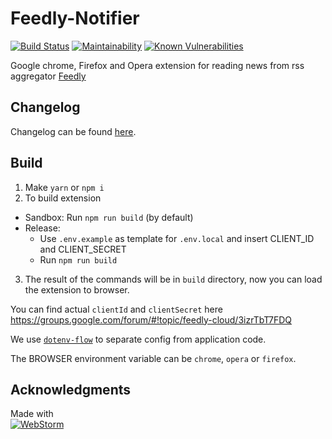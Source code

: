 Feedly-Notifier
===============

[![Build Status](https://travis-ci.org/olsh/Feedly-Notifier.svg?branch=master)](https://travis-ci.org/olsh/Feedly-Notifier)
[![Maintainability](https://api.codeclimate.com/v1/badges/cc043ddadb231bfaa48b/maintainability)](https://codeclimate.com/github/olsh/Feedly-Notifier/maintainability)
[![Known Vulnerabilities](https://snyk.io/test/github/olsh/Feedly-Notifier/badge.svg)](https://snyk.io/test/github/olsh/Feedly-Notifier)

Google chrome, Firefox and Opera extension for reading news from rss aggregator [Feedly](https://feedly.com)

## Changelog

Changelog can be found [here](https://github.com/olsh/Feedly-Notifier/releases).

## Build

1. Make `yarn` or `npm i`
2. To build extension
  - Sandbox: Run `npm run build` (by default)
  - Release: 
    - Use `.env.example` as template for `.env.local` and insert CLIENT_ID and CLIENT_SECRET
    - Run `npm run build`
3. The result of the commands will be in `build` directory, now you can load the extension to browser.

You can find actual `clientId` and `clientSecret` here https://groups.google.com/forum/#!topic/feedly-cloud/3izrTbT7FDQ

We use [`dotenv-flow`](https://github.com/kerimdzhanov/dotenv-flow) to separate config from application code.

The BROWSER environment variable can be `chrome`, `opera` or `firefox`.

## Acknowledgments

Made with  
[![WebStorm](https://github.com/olsh/Feedly-Notifier/raw/master/logos/ws-logo.png)](https://www.jetbrains.com/webstorm/)
